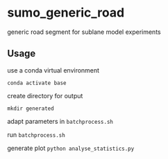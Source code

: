 # sumo_generic_road
generic road segment for sublane model experiments

## Usage

use a conda virtual environment

```
conda activate base
```

create directory for output
```
mkdir generated
```

adapt parameters in ```batchprocess.sh```

run ```batchprocess.sh```

generate plot
```python analyse_statistics.py```

